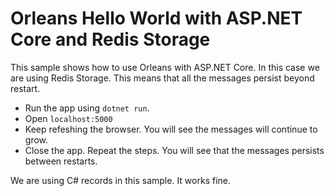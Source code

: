 # Orleans Hello World with ASP.NET Core and Redis Storage

This sample shows how to use Orleans with ASP.NET Core. In this case we are using Redis Storage. This means that all the messages persist beyond restart.

- Run the app using `dotnet run`.
- Open `localhost:5000`
- Keep refeshing the browser. You will see the messages will continue to grow.
- Close the app. Repeat the steps. You will see that the messages persists between restarts.

We are using C# records in this sample. It works fine.